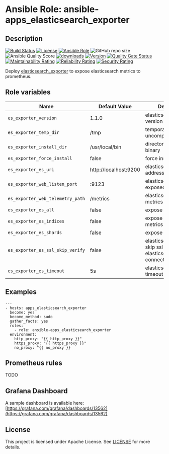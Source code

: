 # Ansible Role: ansible-apps_elasticsearch_exporter

## Description

[![Build Status](https://travis-ci.com/lotusnoir/ansible-apps_elasticsearch_exporter.svg?branch=master?style=flat)](https://travis-ci.com/lotusnoir/ansible-apps_elasticsearch_exporter)
[![License](https://img.shields.io/badge/license-Apache--2.0-brightgreen?style=flat)](https://opensource.org/licenses/Apache-2.0)
[![Ansible Role](https://img.shields.io/badge/galaxy-apps_elasticsearch_exporter-purple?style=flat)](https://galaxy.ansible.com/lotusnoir/apps_elasticsearch_exporter)
![GitHub repo size](https://img.shields.io/github/repo-size/lotusnoir/ansible-apps_elasticsearch_exporter?color=orange&style=flat)
![Ansible Quality Score](https://img.shields.io/ansible/quality/52300)
[![downloads](https://img.shields.io/ansible/role/d/52300)](https://galaxy.ansible.com/lotusnoir/apps_elasticsearch_exporter)
[![Version](https://img.shields.io/github/release/lotusnoir/ansible-apps_elasticsearch_exporter.svg)](https://github.com/lotusnoir/ansible-apps_elasticsearch_exporter/releases/)
[![Quality Gate Status](https://sonarcloud.io/api/project_badges/measure?project=lotusnoir_ansible-apps_elasticsearch_exporter&metric=alert_status)](https://sonarcloud.io/dashboard?id=lotusnoir_ansible-apps_elasticsearch_exporter)
[![Maintainability Rating](https://sonarcloud.io/api/project_badges/measure?project=lotusnoir_ansible-apps_elasticsearch_exporter&metric=sqale_rating)](https://sonarcloud.io/dashboard?id=lotusnoir_ansible-apps_elasticsearch_exporter)
[![Reliability Rating](https://sonarcloud.io/api/project_badges/measure?project=lotusnoir_ansible-apps_elasticsearch_exporter&metric=reliability_rating)](https://sonarcloud.io/dashboard?id=lotusnoir_ansible-apps_elasticsearch_exporter)
[![Security Rating](https://sonarcloud.io/api/project_badges/measure?project=lotusnoir_ansible-apps_elasticsearch_exporter&metric=security_rating)](https://sonarcloud.io/dashboard?id=lotusnoir_ansible-apps_elasticsearch_exporter)

Deploy [elasticsearch_exporter](https://github.com/justwatchcom/elasticsearch_exporter) to expose elasticsearch metrics to prometheus.

## Role variables

| Name                             | Default Value         | Description                        |
| -------------------------------- | --------------------- | -----------------------------------|
| `es_exporter_version`            | 1.1.0                 | elasticsearch_exporter version |
| `es_exporter_temp_dir`           | /tmp                  | temporary directory to uncompress package |
| `es_exporter_install_dir`        | /usr/local/bin        | directory to install binary |
| `es_exporter_force_install`      | false                 | force install variable |
| `es_exporter_es_uri`             | http://localhost:9200 | elasticsearch web address |
| `es_exporter_web_listen_port`    | :9123                 | elasticsearch_exporter exposed port |
| `es_exporter_web_telemetry_path` | /metrics              | elasticsearch_exporter metrics path |
| `es_exporter_es_all`             | false                 | expose all metrics |
| `es_exporter_es_indices`         | false                 | expose indices metrics |
| `es_exporter_es_shards`          | false                 | expose shards metrics |
| `es_exporter_es_ssl_skip_verify` | false                 | elasticsearch_exporter skip ssl on elasticsearch web connection |
| `es_exporter_es_timeout`         | 5s                    | elasticsearch_exporter timeout |

## Examples

	---
	- hosts: apps_elasticsearch_exporter
	  become: yes
	  become_method: sudo
	  gather_facts: yes
	  roles:
	    - role: ansible-apps_elasticsearch_exporter
	  environment: 
	    http_proxy: "{{ http_proxy }}"
	    https_proxy: "{{ https_proxy }}"
	    no_proxy: "{{ no_proxy }}

## Prometheus rules

TODO

## Grafana Dashboard

A sample dashboard is available here: [https://grafana.com/grafana/dashboards/13562](https://grafana.com/grafana/dashboards/13562)

## License

This project is licensed under Apache License. See [LICENSE](/LICENSE) for more details.
